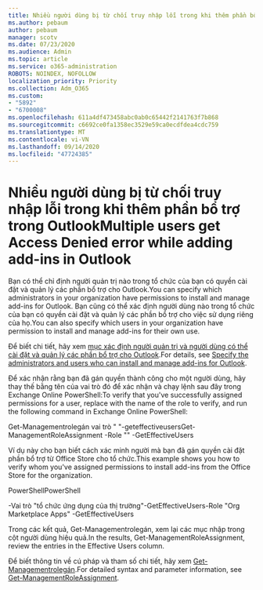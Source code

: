 ```yaml
---
title: Nhiều người dùng bị từ chối truy nhập lỗi trong khi thêm phần bổ trợ trong Outlook
ms.author: pebaum
author: pebaum
manager: scotv
ms.date: 07/23/2020
ms.audience: Admin
ms.topic: article
ms.service: o365-administration
ROBOTS: NOINDEX, NOFOLLOW
localization_priority: Priority
ms.collection: Adm_O365
ms.custom:
- "5892"
- "6700008"
ms.openlocfilehash: 611a4df473458abc0ab0c65442f2141763f7b868
ms.sourcegitcommit: c6692ce0fa1358ec3529e59ca0ecdfdea4cdc759
ms.translationtype: MT
ms.contentlocale: vi-VN
ms.lasthandoff: 09/14/2020
ms.locfileid: "47724385"
---
```

# <a name="multiple-users-get-access-denied-error-while-adding-add-ins-in-outlook"></a><span data-ttu-id="beb62-102">Nhiều người dùng bị từ chối truy nhập lỗi trong khi thêm phần bổ trợ trong Outlook</span><span class="sxs-lookup"><span data-stu-id="beb62-102">Multiple users get Access Denied error while adding add-ins in Outlook</span></span>

<span data-ttu-id="beb62-103">Bạn có thể chỉ định người quản trị nào trong tổ chức của bạn có quyền cài đặt và quản lý các phần bổ trợ cho Outlook.</span><span class="sxs-lookup"><span data-stu-id="beb62-103">You can specify which administrators in your organization have permissions to install and manage add-ins for Outlook.</span></span> <span data-ttu-id="beb62-104">Bạn cũng có thể xác định người dùng nào trong tổ chức của bạn có quyền cài đặt và quản lý các phần bổ trợ cho việc sử dụng riêng của họ.</span><span class="sxs-lookup"><span data-stu-id="beb62-104">You can also specify which users in your organization have permission to install and manage add-ins for their own use.</span></span>

<span data-ttu-id="beb62-105">Để biết chi tiết, hãy xem [mục xác định người quản trị và người dùng có thể cài đặt và quản lý các phần bổ trợ cho Outlook](https://docs.microsoft.com/exchange/clients-and-mobile-in-exchange-online/add-ins-for-outlook/specify-who-can-install-and-manage-add-ins).</span><span class="sxs-lookup"><span data-stu-id="beb62-105">For details, see [Specify the administrators and users who can install and manage add-ins for Outlook](https://docs.microsoft.com/exchange/clients-and-mobile-in-exchange-online/add-ins-for-outlook/specify-who-can-install-and-manage-add-ins).</span></span>

<span data-ttu-id="beb62-106">Để xác nhận rằng bạn đã gán quyền thành công cho một người dùng, hãy thay thế <Role Name> bằng tên của vai trò đó để xác nhận và chạy lệnh sau đây trong Exchange Online PowerShell:</span><span class="sxs-lookup"><span data-stu-id="beb62-106">To verify that you've successfully assigned permissions for a user, replace <Role Name> with the name of the role to verify, and run the following command in Exchange Online PowerShell:</span></span>

<span data-ttu-id="beb62-107">Get-Managementrolegán vai trò " <Role Name> "-geteffectiveusers</span><span class="sxs-lookup"><span data-stu-id="beb62-107">Get-ManagementRoleAssignment -Role "<Role Name>" -GetEffectiveUsers</span></span>

<span data-ttu-id="beb62-108">Ví dụ này cho bạn biết cách xác minh người mà bạn đã gán quyền cài đặt phần bổ trợ từ Office Store cho tổ chức.</span><span class="sxs-lookup"><span data-stu-id="beb62-108">This example shows you how to verify whom you've assigned permissions to install add-ins from the Office Store for the organization.</span></span>

<span data-ttu-id="beb62-109">PowerShell</span><span class="sxs-lookup"><span data-stu-id="beb62-109">PowerShell</span></span>

<span data-ttu-id="beb62-110">-Vai trò "tổ chức ứng dụng của thị trường"-GetEffectiveUsers</span><span class="sxs-lookup"><span data-stu-id="beb62-110">-Role "Org Marketplace Apps" -GetEffectiveUsers</span></span>

<span data-ttu-id="beb62-111">Trong các kết quả, Get-Managementrolegán, xem lại các mục nhập trong cột người dùng hiệu quả.</span><span class="sxs-lookup"><span data-stu-id="beb62-111">In the results, Get-ManagementRoleAssignment, review the entries in the Effective Users column.</span></span>

<span data-ttu-id="beb62-112">Để biết thông tin về cú pháp và tham số chi tiết, hãy xem [Get-Managementrolegán](https://docs.microsoft.com/powershell/module/exchange/get-managementroleassignment).</span><span class="sxs-lookup"><span data-stu-id="beb62-112">For detailed syntax and parameter information, see [Get-ManagementRoleAssignment](https://docs.microsoft.com/powershell/module/exchange/get-managementroleassignment).</span></span>
 